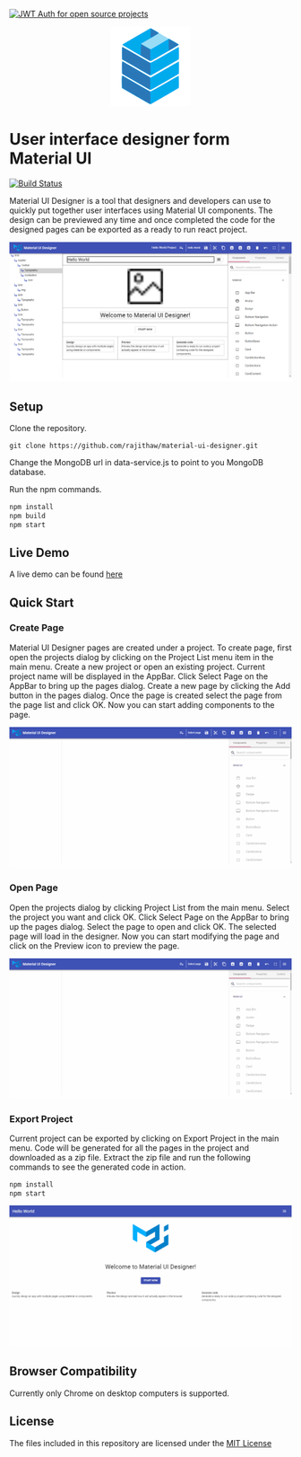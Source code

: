 <a width="150" height="50" href="https://auth0.com/?utm_source=oss&utm_medium=gp&utm_campaign=oss" target="_blank" alt="Single Sign On & Token Based Authentication - Auth0"><img width="150" height="50" alt="JWT Auth for open source projects" src="https://cdn.auth0.com/oss/badges/a0-badge-light.png"/></a>
<div align="center">
  <img src="https://raw.githubusercontent.com/rajithaw/blob/master/material-ui-designer-wiki/mui-designer-logo.png" />
</div>

# User interface designer form Material UI

[![Build Status](https://travis-ci.org/rajithaw/material-ui-designer.svg?branch=master)](https://travis-ci.org/rajithaw/material-ui-designer.svg?branch=master)

Material UI Designer is a tool that designers and developers can use to quickly put together user interfaces using Material UI components. The design can be previewed any time and once completed the code for the designed pages can be exported as a ready to run react project.

![designer](https://raw.githubusercontent.com/rajithaw/blob/master/material-ui-designer-wiki/hello-world-designer.png)

## Setup
Clone the repository.
```
git clone https://github.com/rajithaw/material-ui-designer.git
```
Change the MongoDB url in data-service.js to point to you MongoDB database.

Run the npm commands.
```
npm install
npm build
npm start
```

## Live Demo
A live demo can be found [here](https://material-ui-designer.herokuapp.com/?project=Hello%20World%20Project&page=Hello%20World)

## Quick Start
### Create Page
Material UI Designer pages are created under a project. To create page, first open the projects dialog by clicking on the Project List menu item in the main menu. Create a new project or open an existing project. Current project name will be displayed in the AppBar. Click Select Page on the AppBar to bring up the pages dialog. Create a new page by clicking the Add button in the pages dialog. Once the page is created select the page from the page list and click OK. Now you can start adding components to the page.

![create page](https://raw.githubusercontent.com/rajithaw/blob/master/material-ui-designer-wiki/create-page.gif)

### Open Page
Open the projects dialog by clicking Project List from the main menu. Select the project you want and click OK. Click Select Page on the AppBar to bring up the pages dialog. Select the page to open and click OK. The selected page will load in the designer. Now you can start modifying the page and click on the Preview icon to preview the page.

![open page](https://raw.githubusercontent.com/rajithaw/blob/master/material-ui-designer-wiki/open-page.gif)

### Export Project
Current project can be exported by clicking on Export Project in the main menu. Code will be generated for all the pages in the project and downloaded as a zip file. Extract the zip file and run the following commands to see the generated code in action.
```
npm install
npm start
```
![export project](https://raw.githubusercontent.com/rajithaw/blob/master/material-ui-designer-wiki/export-project.gif)

## Browser Compatibility
Currently only Chrome on desktop computers is supported.

## License
The files included in this repository are licensed under the [MIT License](https://github.com/rajithaw/material-ui-designer/blob/master/LICENSE)
